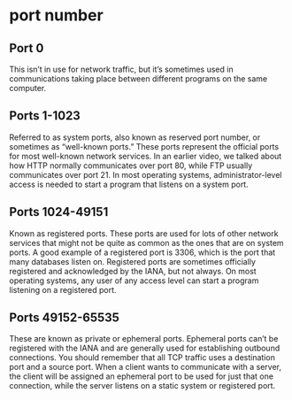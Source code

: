 # port number

## Port 0

This isn’t in use for network traffic, but it’s sometimes used in communications taking place between different programs on the same computer.

## Ports 1-1023

Referred to as system ports, also known as reserved port number, or sometimes as “well-known ports.” These ports represent the official ports for most well-known network services. In an earlier video, we talked about how HTTP normally communicates over port 80, while FTP usually communicates over port 21. In most operating systems, administrator-level access is needed to start a program that listens on a system port.

## Ports 1024-49151

Known as registered ports. These ports are used for lots of other network services that might not be quite as common as the ones that are on system ports. A good example of a registered port is 3306, which is the port that many databases listen on. Registered ports are sometimes officially registered and acknowledged by the IANA, but not always. On most operating systems, any user of any access level can start a program listening on a registered port.

## Ports 49152-65535

These are known as private or ephemeral ports. Ephemeral ports can’t be registered with the IANA and are generally used for establishing outbound connections. You should remember that all TCP traffic uses a destination port and a source port. When a client wants to communicate with a server, the client will be assigned an ephemeral port to be used for just that one connection, while the server listens on a static system or registered port.